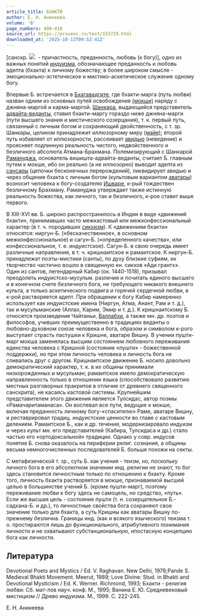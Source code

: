 ```yaml
---
article_title: БХАКТИ
author: Е. Н. Аникеева
volume: '6'
page_numbers: 409-410
source_url: https://pravenc.ru/text/153729.html
downloaded_at: '2025-10-13T09:52:41Z'
---
```


[санскр. ![](https://pravenc.ru/char/26310/bhakti/image.png)  - причастность, преданность, любовь (к богу)], одно из важных понятий [индуизма](https://pravenc.ru/text/индуизма.html), обозначающее преданность и любовь адепта (бхакта) к личному божеству; в более широком смысле - эмоционально-эстетическое и мистико-аскетическое служение одному богу.

Впервые Б. встречается в [Бхагавадгите](https://pravenc.ru/text/БХАГАВАДГИТА.html), где бхакти-марга (путь любви) назван одним из основных путей освобождения [(мокши)](https://pravenc.ru/text/(мокши).html) наряду с джняна-маргой и карма-маргой. [Шанкара](https://pravenc.ru/text/Шанкара.html), выдающийся представитель [адвайта-веданты](https://pravenc.ru/text/адвайта-веданты.html), ставил бхакти-маргу гораздо ниже джняна-марги (пути высшего знания и мистического созерцания), т. к. первый путь, связанный с личным богом и сохраняющий двойственность, с т. зр. Шанкары, целиком принадлежит иллюзорному миру [(майе)](https://pravenc.ru/text/(майе).html); второй путь избавляет от иллюзорности, рассеивает [авидью](https://pravenc.ru/text/авидью.html) (неведение) и проясняет подлинную реальность чистого, недвойственного и безличного абсолюта Атмана-Брахмана. Полемизирующий с Шанкарой [Рамануджа](https://pravenc.ru/text/Рамануджа.html), основатель вишишта-адвайта-веданты, считает Б. главным путем к мокше, ибо он реально (а не иллюзорно) выводит адепта из [сансары](https://pravenc.ru/text/сансары.html) (цепочки бесконечных перерождений), ликвидирует авидью и через общение бхакта с личным богом (культовым вариантом [аватары](https://pravenc.ru/text/аватары.html)) возносит человека к богу-создателю [Ишваре](https://pravenc.ru/text/Ишваре.html), к-рый тождествен безличному Брахману. Рамануджа утверждает также истинную реальность божества, как личного, так и безличного, к-рое ставит выше первого.

В XIII-XVI вв. Б. широко распространилось в Индии в виде «движений бхакти», принимавших часто межкастовый или межконфессиональный характер (в т. ч. породивших [сикхизм](https://pravenc.ru/text/сикхизм.html)). К «движениям бхакти» относятся: ниргун-Б. («бескачественное», в основном межконфессиональное) и сагун-Б. («определенного качества», или конфессиональное, т. е. индуистское). Сагун-Б. в свою очередь имеет различные направления, в т. ч. кришнаитское и рамаитское. К ниргун-Б. принадлежат поэты-мистики (санты), по духу близкие суфиям, их творчество частично вошло в священную кн. сикхов «Ади грантх». Один из сантов, легендарный Кабир (ок. 1440-1518), призывал преодолеть индуистско-мусульм. различия и почитать единого высшего и в конечном счете безличного бога, не требующего никакого внешнего культа, а только аскетического подвига и горячей сердечной любви, в к-рой растворяется адепт. При обращении к богу Кабир намеренно использует как индуистские имена (Ниргун, Атма, Анант, Рам и т. д.), так и мусульманские (Аллах, Карим, Эмир и т. д.). К кришнаитскому Б. относятся произведения Чайтаньи, [Валлабхи](https://pravenc.ru/text/Валлабхи.html), а также мн. др. поэтов и философов, учивших преимущественно в традициях веданты о любовно-духовном союзе человека и бога, образом и символом к-рого выступает страсть пастушки к Кришне, аватаре Вишну. В учении пушти-марг мокша заменялась высшим состоянием любовного переживания единства человека с Кришной (состояние «пушти» - божественной поддержки), но при этом личность человека и личность бога не сливались друг с другом. Кришнаитское движение Б. носило довольно демократический характер, т. к. в их общины принимали низкорожденных и мусульман; рамаитское имело демократическую направленность только в отношении языка (способствовало развитию местных разговорных пракритов в отличие от древнего священного санскрита), не касаясь кастовой системы. Крупнейшим представителем этого движения является Тулсидас, автор поэмы «Рамачаритаманаса». Он воспевал все пути, ведущие к мокше, включая преданность личному богу-«спасителю» Раме, аватаре Вишну, и реставрировал традиц. индуистские ценности во главе с кастовым делением. Рамаитское Б., как и др. течения, модернизировало индуизм и через культ мн. его представителей (Кабира, Тулсидаса и др.) стало частью его «ортодоксальной» традиции. Однако у совр. индусов понятие Б. снова оказалось на периферии религ. сознания, а общины весьма немногочисленных последователей Б. больше похожи на секты.

С метафизической т. зр., суть Б. как учения - теизм, но, поскольку личного бога в его абсолютном значении инд. религии не знают, то бог здесь становится личностным только по отношению к бхакту. Кроме того, личность бхакта растворяется в мокше, признаваемой высшей целью в большинстве учений Б. (кроме пушти-марг), поэтому переживание любви к богу здесь не самоцель, но средство, «путь». Если же высшая цель - состояние пушти (т. н. созерцательное Б.- садхана-Б. и др.), то личностные свойства бога сохраняют свое значение только для бхакта, а суть Кришны как аватары Вишну по-прежнему безлична. Границы инд. (как и всякого языческого) теизма т. о. простираются лишь до функционального, атрибутивного понимания личности и не охватывают субстанциональную, ипостасную концепцию бога как личности.

## Литература

Devotional Poets and Mystics / Ed. V. Raghavan. New Delhi, 1978;Pande S. Medieval Bhakti Movement. Meerut, 1989; Love Divine: Stud. in Bhakti and Devotional Mysticism / Ed. K. Werner. Richmond, 1993; Бхакти - религия любви: Сб. мат-лов науч. конф. М., 1995; Ванина Е. Ю. Средневековый мистицизм // Древо индуизма. М., 1999. С. 222-245.

Е. Н. Аникеева
